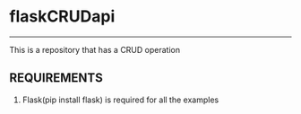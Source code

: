 # flaskCRUDapi
---------
This is a repository that has a CRUD operation

REQUIREMENTS
-----
1. Flask(pip install flask) is required for all the examples
